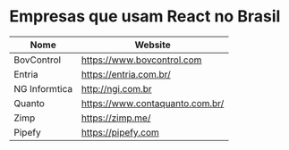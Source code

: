 # Empresas que usam React no Brasil

Nome | Website
------------ | -------
BovControl   | https://www.bovcontrol.com
Entria       | https://entria.com.br/
NG Informtica | http://ngi.com.br
Quanto       | https://www.contaquanto.com.br/
Zimp         | https://zimp.me/
Pipefy       | https://pipefy.com
